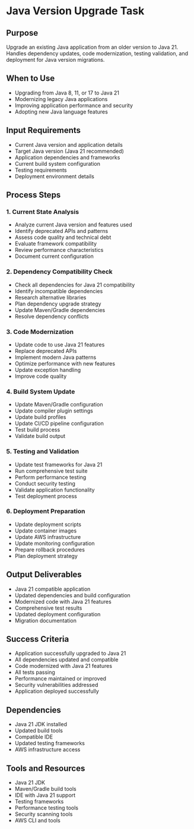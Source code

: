 # Java Version Upgrade Task

## Purpose

Upgrade an existing Java application from an older version to Java 21. Handles dependency updates, code modernization, testing validation, and deployment for Java version migrations.

## When to Use

- Upgrading from Java 8, 11, or 17 to Java 21
- Modernizing legacy Java applications
- Improving application performance and security
- Adopting new Java language features

## Input Requirements

- Current Java version and application details
- Target Java version (Java 21 recommended)
- Application dependencies and frameworks
- Current build system configuration
- Testing requirements
- Deployment environment details

## Process Steps

### 1. Current State Analysis

- Analyze current Java version and features used
- Identify deprecated APIs and patterns
- Assess code quality and technical debt
- Evaluate framework compatibility
- Review performance characteristics
- Document current configuration

### 2. Dependency Compatibility Check

- Check all dependencies for Java 21 compatibility
- Identify incompatible dependencies
- Research alternative libraries
- Plan dependency upgrade strategy
- Update Maven/Gradle dependencies
- Resolve dependency conflicts

### 3. Code Modernization

- Update code to use Java 21 features
- Replace deprecated APIs
- Implement modern Java patterns
- Optimize performance with new features
- Update exception handling
- Improve code quality

### 4. Build System Update

- Update Maven/Gradle configuration
- Update compiler plugin settings
- Update build profiles
- Update CI/CD pipeline configuration
- Test build process
- Validate build output

### 5. Testing and Validation

- Update test frameworks for Java 21
- Run comprehensive test suite
- Perform performance testing
- Conduct security testing
- Validate application functionality
- Test deployment process

### 6. Deployment Preparation

- Update deployment scripts
- Update container images
- Update AWS infrastructure
- Update monitoring configuration
- Prepare rollback procedures
- Plan deployment strategy

## Output Deliverables

- Java 21 compatible application
- Updated dependencies and build configuration
- Modernized code with Java 21 features
- Comprehensive test results
- Updated deployment configuration
- Migration documentation

## Success Criteria

- Application successfully upgraded to Java 21
- All dependencies updated and compatible
- Code modernized with Java 21 features
- All tests passing
- Performance maintained or improved
- Security vulnerabilities addressed
- Application deployed successfully

## Dependencies

- Java 21 JDK installed
- Updated build tools
- Compatible IDE
- Updated testing frameworks
- AWS infrastructure access

## Tools and Resources

- Java 21 JDK
- Maven/Gradle build tools
- IDE with Java 21 support
- Testing frameworks
- Performance testing tools
- Security scanning tools
- AWS CLI and tools
